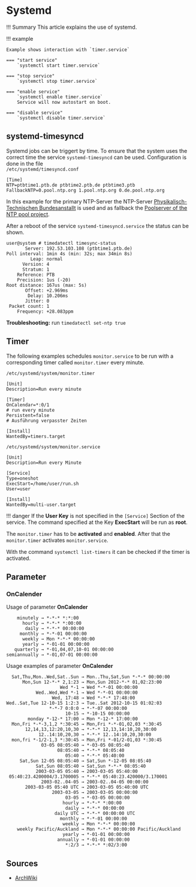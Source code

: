 # Systemd

!!! Summary
    This article explains the use of systemd.

!!! example
    
    Example shows interaction with `timer.service`

    === "start service"
        `systemctl start timer.service`

    === "stop service"
        `systemctl stop timer.service`
    
    === "enable service"
        `systemctl enable timer.service`   
        Service will now autostart on boot.

    === "disable service"
        `systemctl disable timer.service`


## systemd-timesyncd
Systemd jobs can be triggert by time. To ensure that the system uses the correct time the service `systemd-timesyncd` can be used.
Configuration is done in the file   
`/etc/systemd/timesyncd.conf`

```
[Time]
NTP=ptbtime1.ptb.de ptbtime2.ptb.de ptbtime3.ptb
FallbackNTP=0.pool.ntp.org 1.pool.ntp.org 0.de.pool.ntp.org
```

In this example for the primary NTP-Server the NTP-Server [Physikalisch-Technischen Bundesanstallt](https://www.ptb.de/cms/ptb/fachabteilungen/abtq/gruppe-q4/ref-q42/zeitsynchronisation-von-rechnern-mit-hilfe-des-network-time-protocol-ntp.html) is used and as fallback the [Poolserver of the NTP pool project](https://www.ntppool.org/en/).

After a reboot of the service `systemd-timesyncd.service` the status can be shown.

```
user@system # timedatectl timesync-status
       Server: 192.53.103.108 (ptbtime1.ptb.de)
Poll interval: 1min 4s (min: 32s; max 34min 8s)
         Leap: normal
      Version: 4
      Stratum: 1
    Reference: PTB
    Precision: 1us (-20)
Root distance: 167us (max: 5s)
       Offset: +2.969ms
        Delay: 10.206ms
       Jitter: 0
 Packet count: 1
    Frequency: +28.083ppm
```

**Troubleshooting:** run `timedatectl set-ntp true`

## Timer

The following examples schedules `monitor.service` to be run with a corresponding timer called `monitor.timer` every minute.

`/etc/systemd/system/monitor.timer`
```
[Unit]
Description=Run every minute

[Timer]
OnCalendar=*:0/1
# run every minute
Persistent=false
# Ausführung verpasster Zeiten

[Install]
WantedBy=timers.target
```

`/etc/systemd/system/monitor.service`
```
[Unit]
Description=Run every Minute

[Service]
Type=oneshot
ExecStart=/home/user/run.sh
User=user

[Install]
WantedBy=multi-user.target
```

!!! danger
    If the **User Key** is not specified in the `[Service]` Section of the service.
    The command specified at the Key **ExecStart** will be run as **root**. 

The `monitor.timer` has to be **activated** and **enabled**.
After that the `monitor.timer` activates `monitor.service`.

With the command `systemctl list-timers` it can be checked if the timer is activated.

## Parameter

### OnCalender
Usage of parameter **OnCalender**
```
    minutely → *-*-* *:*:00
      hourly → *-*-* *:00:00
       daily → *-*-* 00:00:00
     monthly → *-*-01 00:00:00
      weekly → Mon *-*-* 00:00:00
      yearly → *-01-01 00:00:00
   quarterly → *-01,04,07,10-01 00:00:00
semiannually → *-01,07-01 00:00:00

```
Usage examples of parameter **OnCalender**
```
  Sat,Thu,Mon..Wed,Sat..Sun → Mon..Thu,Sat,Sun *-*-* 00:00:00
      Mon,Sun 12-*-* 2,1:23 → Mon,Sun 2012-*-* 01,02:23:00
                    Wed *-1 → Wed *-*-01 00:00:00
           Wed..Wed,Wed *-1 → Wed *-*-01 00:00:00
                 Wed, 17:48 → Wed *-*-* 17:48:00
Wed..Sat,Tue 12-10-15 1:2:3 → Tue..Sat 2012-10-15 01:02:03
                *-*-7 0:0:0 → *-*-07 00:00:00
                      10-15 → *-10-15 00:00:00
        monday *-12-* 17:00 → Mon *-12-* 17:00:00
  Mon,Fri *-*-3,1,2 *:30:45 → Mon,Fri *-*-01,02,03 *:30:45
       12,14,13,12:20,10,30 → *-*-* 12,13,14:10,20,30:00
            12..14:10,20,30 → *-*-* 12..14:10,20,30:00
  mon,fri *-1/2-1,3 *:30:45 → Mon,Fri *-01/2-01,03 *:30:45
             03-05 08:05:40 → *-03-05 08:05:40
                   08:05:40 → *-*-* 08:05:40
                      05:40 → *-*-* 05:40:00
     Sat,Sun 12-05 08:05:40 → Sat,Sun *-12-05 08:05:40
           Sat,Sun 08:05:40 → Sat,Sun *-*-* 08:05:40
           2003-03-05 05:40 → 2003-03-05 05:40:00
 05:40:23.4200004/3.1700005 → *-*-* 05:40:23.420000/3.170001
             2003-02..04-05 → 2003-02..04-05 00:00:00
       2003-03-05 05:40 UTC → 2003-03-05 05:40:00 UTC
                 2003-03-05 → 2003-03-05 00:00:00
                      03-05 → *-03-05 00:00:00
                     hourly → *-*-* *:00:00
                      daily → *-*-* 00:00:00
                  daily UTC → *-*-* 00:00:00 UTC
                    monthly → *-*-01 00:00:00
                     weekly → Mon *-*-* 00:00:00
    weekly Pacific/Auckland → Mon *-*-* 00:00:00 Pacific/Auckland
                     yearly → *-01-01 00:00:00
                   annually → *-01-01 00:00:00
                      *:2/3 → *-*-* *:02/3:00
```

## Sources

* [ArchWiki](https://wiki.archlinux.org/index.php/Systemd/Timers)